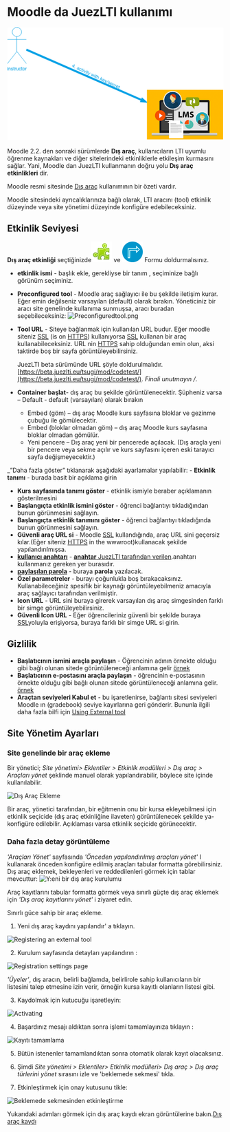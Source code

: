 # Moodle da JuezLTI kullanımı

![Juez in LMS](../docs/img/gettingCredentials/juezLTI_UsingCredentialsInLMS.png)

Moodle 2.2. den sonraki sürümlerde **Dış araç**, kullanıcıların LTI uyumlu öğrenme kaynakları ve diğer sitelerindeki etkinliklerle etkileşim kurmasını sağlar. Yani, Moodle dan JuezLTI kullanmanın doğru yolu 
**Dış araç etkinlikleri** dir.

Moodle resmi sitesinde [Dış araç](https://docs.moodle.org/400/en/External_tool) kullanımının bir özeti vardır.

Moodle sitesindeki ayrıcalıklarınıza bağlı olarak, LTI aracını (tool) etkinlik düzeyinde veya site yönetimi düzeyinde konfigüre edebileceksiniz. 


## Etkinlik Seviyesi

 **Dış araç etkinliği** seçtiğinizde![](../docs/img/gettingCredentials/externalTool2.png) ve ![](../docs/img/gettingCredentials/externalTool.png) Formu doldurmalısınız.
 
- **etkinlik ismi** -  başlık ekle, gerekliyse bir tanım , seçiminize bağlı görünüm seçiminiz.

- **Preconfigured tool** - Moodle araç sağlayıcı ile bu şekilde iletişim kurar. Eğer emin değilseniz varsayılan (default) olarak bırakın. Yöneticiniz bir aracı site genelinde kullanıma sunmuşsa, aracı buradan seçebileceksiniz: ![Preconfiguredtool.png](https://docs.moodle.org/400/en/images_en/7/7c/Preconfiguredtool.png)


- **Tool URL** - Siteye bağlanmak için kullanılan URL budur. Eğer moodle siteniz  [SSL](https://en.wikipedia.org/wiki/Transport_Layer_Security) (is on [HTTPS](https://docs.moodle.org/400/en/HTTPS)) kullanıyorsa [SSL](https://en.wikipedia.org/wiki/Transport_Layer_Security) kullanan bir araç kullanabileceksiniz. URL nin [HTTPS](https://docs.moodle.org/400/en/HTTPS) sahip olduğundan emin olun, aksi taktirde boş bir sayfa görüntüleyebilirsiniz.

    JuezLTI beta sürümünde URL şöyle doldurulmalıdır. [https://beta.juezlti.eu/tsugi/mod/codetest/](https://beta.juezlti.eu/tsugi/mod/codetest/). _Finali unutmayın /_.

- **Container başlat**- dış araç bu şekilde görüntülenecektir.
    Şüpheniz varsa – Default -   default (varsayılan) olarak bırakın
    - Embed (göm) – dış araç Moodle kurs sayfasına bloklar ve gezinme çubuğu ile gömülecektir.
    - Embed (bloklar olmadan göm) – dış araç Moodle kurs sayfasına bloklar olmadan gömülür.
    - Yeni pencere – Dış araç yeni bir pencerede açılacak. (Dış araçla yeni bir pencere veya sekme açılır ve kurs sayfasını içeren eski tarayıcı sayfa değişmeyecektir.) 


_”Daha fazla göster” tıklanarak aşağıdaki ayarlamalar yapılabilir: - **Etkinlik tanımı** - burada basit bir açıklama girin
- **Kurs sayfasında tanımı göster** - etkinlik ismiyle beraber açıklamanın gösterilmesini 
- **Başlangıçta etkinlik ismini göster** - öğrenci bağlantıyı tıkladığından bunun görünmesini sağlayın.
 - **Başlangıçta etkinlik tanımını göster** - öğrenci bağlantıyı tıkladığında bunun görünmesini sağlayın.
 - **Güvenli araç URL si** - Moodle [SSL](https://en.wikipedia.org/wiki/Transport_Layer_Security) kullandığında, araç URL sini geçersiz kılar.(Eğer siteniz [HTTPS](https://docs.moodle.org/400/en/HTTPS) in the wwwroot)kullanacak şekilde yapılandırılmışsa.
- **<u>kullanıcı anahtarı</u>** -   [**anahtar** JuezLTI tarafından verilen](gettingCredentials.md).anahtarı kullanmanız gereken yer burasıdır.
- **<u>paylaşılan parola</u>** - buraya **parola** yazılacak.
- **Özel parametreler** - burayı çoğunlukla boş bırakacaksınız. Kullanabileceğiniz spesifik bir kaynağı görüntüleyebilmeniz amacıyla araç sağlayıcı tarafından verilmiştir. 
- **Icon URL** - URL sini buraya girerek varsayılan dış araç simgesinden farklı bir simge görüntüleyebilirsiniz.
 - **Güvenli Icon URL** - Eğer öğrencileriniz güvenli bir şekilde buraya  [SSL](https://en.wikipedia.org/wiki/Transport_Layer_Security)yoluyla erişiyorsa, buraya farklı bir simge URL si girin.

## Gizlilik

- **Başlatıcının ismini araçla paylaşın** - Öğrencinin adının örnekte olduğu gibi bağlı olunan sitede görüntüleneceği anlamına gelir
 [örnek ](https://docs.moodle.org/400/en/images_en/1/13/demoexternaltool.png)
- **Başlatıcının e-postasını araçla paylaşın** - öğrencinin e-postasının örnekte olduğu gibi bağlı olunan sitede görüntüleneceği anlamına gelir. [örnek](https://docs.moodle.org/400/en/images_en/2/27/externaltoolfrontpage.png)
- **Araçtan seviyeleri Kabul et** - bu işaretlenirse, bağlantı sitesi seviyeleri Moodle ın (gradebook) seviye kayırlarına geri gönderir. Bununla ilgili daha fazla bilfi için [Using External tool](https://docs.moodle.org/400/en/Using_External_tool) 


## Site Yönetim Ayarları

### Site genelinde bir araç ekleme
Bir yönetici; _Site yönetimi> Eklentiler > Etkinlik modülleri > Dış araç > Araçları yönet_  şeklinde manuel olarak yapılandırabilir, böylece site içinde kullanılabilir.

![Dış Araç Ekleme ](https://docs.moodle.org/400/en/images_en/thumb/e/e2/moodle310_external_tool_registration.png/450px-moodle310_external_tool_registration.png)

Bir araç, yönetici tarafından, bir eğitmenin onu bir kursa ekleyebilmesi için etkinlik seçicide (dış araç etkinliğine ilaveten) görüntülenecek şekilde ya-konfigüre edilebilir. Açıklaması varsa etkinlik seçicide görünecektir. 


### Daha fazla detay görüntüleme

 _'Araçları Yönet'_ sayfasında _'Önceden yapılandırılmış araçları yönet'_ I kullanarak önceden konfigüre edilmiş araçları tabular formatta görebilirsiniz.
 Dış araç eklemek, bekleyenleri ve reddedilenleri görmek için tablar mevcuttur:
![Y:eni bir dış araç kurulumu ](https://docs.moodle.org/400/en/images_en/thumb/4/43/LTItype.png/450px-LTItype.png)

Araç kayıtlarını tabular formatta görmek veya sınırlı güçte dış araç eklemek için  _'Dış araç kayıtlarını yönet'_ i ziyaret edin.

Sınırlı güce sahip bir araç ekleme. 
1. Yeni dış araç kaydını yapılandır' a tıklayın.

![Registering an external tool](https://docs.moodle.org/400/en/images_en/thumb/d/d9/LTIreg.png/450px-LTIreg.png)

2. Kurulum sayfasında detayları yapılandırın :

![Registration settings page](https://docs.moodle.org/400/en/images_en/thumb/8/8f/LTIregdetails1.png/450px-LTIregdetails1.png)

_'Üyeler'_, dış aracın, belirli  bağlamda, belirlirole sahip kullanıcıların  bir listesini talep etmesine izin verir, örneğin kursa kayıtlı olanların listesi gibi.

 3. Kaydolmak için kutucuğu işaretleyin: 

![Activating](https://docs.moodle.org/400/en/images_en/thumb/3/3a/ticktoreg.png/450px-ticktoreg.png)

4. Başardınız mesajı aldıktan sonra işlemi tamamlayınıza tıklayın : 

![Kayıtı tamamlama](https://docs.moodle.org/400/en/images_en/thumb/0/05/reqmet.png/300px-reqmet.png)

5. Bütün istenenler tamamlandıktan sonra otomatik olarak kayıt olacaksınız.

 6. Şimdi _Site yönetimi > Eklentiler> Etkinlik modülleri> Dış araç > Dış araç türlerini yönet_  sırasını izle ve 'beklemede sekmesi' tıkla.

7. Etkinleştirmek için onay kutusunu tikle: 

![Beklemede sekmesinden etkinleştirme](https://docs.moodle.org/400/en/images_en/thumb/6/68/pendingactivate.png/450px-pendingactivate.png)

Yukarıdaki adımları görmek için dış araç kaydı ekran görüntülerine bakın.[Dış araç kaydı](http://www.spvsoftwareproducts.com/temp/lti2-moodle/) 
